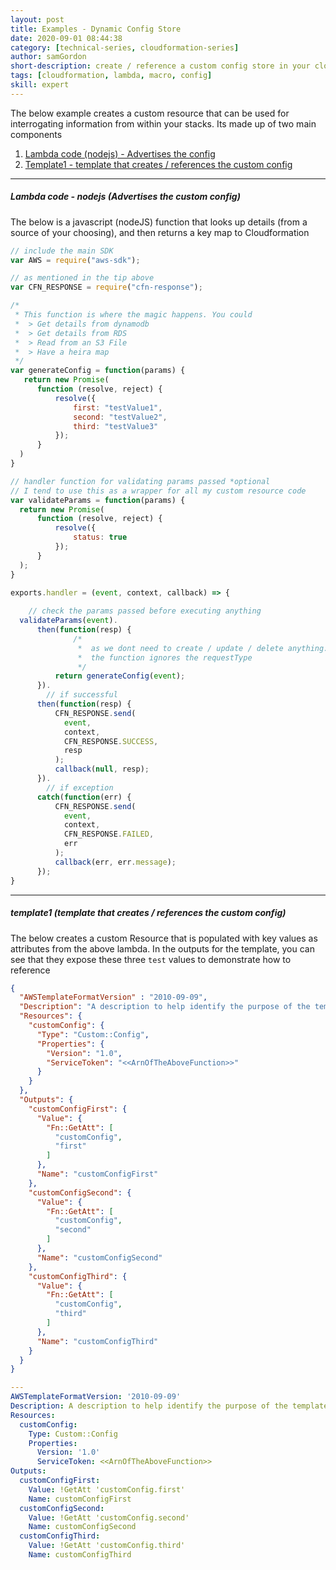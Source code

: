 ```yaml
---
layout: post
title: Examples - Dynamic Config Store
date: 2020-09-01 08:44:38
category: [technical-series, cloudformation-series]
author: samGordon
short-description: create / reference a custom config store in your cloudformation templates / stacks
tags: [cloudformation, lambda, macro, config]
skill: expert
---
```


The below example creates a custom resource that can be used for interrogating information from within your stacks.
Its made up of two main components

1. [Lambda code (nodejs) - Advertises the config](#javascript)
2. [Template1 - template that creates / references the custom config](#template1)

---

<a name = "javascript"></a>
##### Lambda code - nodejs (Advertises the custom config)

The below is a javascript (nodeJS) function that looks up details (from a source of your choosing), and then returns a key map to Cloudformation

```javascript
// include the main SDK
var AWS = require("aws-sdk");

// as mentioned in the tip above
var CFN_RESPONSE = require("cfn-response");

/*
 * This function is where the magic happens. You could
 *  > Get details from dynamodb
 *  > Get details from RDS
 *  > Read from an S3 File
 *  > Have a heira map
 */
var generateConfig = function(params) {    
   return new Promise(
      function (resolve, reject) {
          resolve({
              first: "testValue1",
              second: "testValue2",
              third: "testValue3"
          });        
      }
  )
}

// handler function for validating params passed *optional
// I tend to use this as a wrapper for all my custom resource code
var validateParams = function(params) {
  return new Promise(
      function (resolve, reject) {
          resolve({
              status: true
          });
      }
  );
}

exports.handler = (event, context, callback) => {    
    
    // check the params passed before executing anything
  validateParams(event).
      then(function(resp) {
              /*
               *  as we dont need to create / update / delete anything.
               *  the function ignores the requestType
               */
          return generateConfig(event);
      }).
        // if successful
      then(function(resp) {            
          CFN_RESPONSE.send(
            event,
            context,
            CFN_RESPONSE.SUCCESS,
            resp
          );
          callback(null, resp);
      }).
        // if exception
      catch(function(err) {
          CFN_RESPONSE.send(
            event,
            context,
            CFN_RESPONSE.FAILED,
            err
          );
          callback(err, err.message);
      });
}
```

---

<a name = "template1"></a>
##### template1 (template that creates / references the custom config)

The below creates a custom Resource that is populated with key values as attributes from the above lambda.
In the outputs for the template, you can see that they expose these three `test` values to demonstrate how to reference

```json
{
  "AWSTemplateFormatVersion" : "2010-09-09",
  "Description": "A description to help identify the purpose of the template",
  "Resources": {
    "customConfig": {
      "Type": "Custom::Config",
      "Properties": {
        "Version": "1.0",
        "ServiceToken": "<<ArnOfTheAboveFunction>>"
      }
    }
  },
  "Outputs": {
    "customConfigFirst": {
      "Value": {
        "Fn::GetAtt": [
          "customConfig",
          "first"
        ]
      },
      "Name": "customConfigFirst"
    },
    "customConfigSecond": {
      "Value": {
        "Fn::GetAtt": [
          "customConfig",
          "second"
        ]
      },
      "Name": "customConfigSecond"
    },
    "customConfigThird": {
      "Value": {
        "Fn::GetAtt": [
          "customConfig",
          "third"
        ]
      },
      "Name": "customConfigThird"
    }
  }
}
```
```yml
---
AWSTemplateFormatVersion: '2010-09-09'
Description: A description to help identify the purpose of the template
Resources:
  customConfig:
    Type: Custom::Config
    Properties:
      Version: '1.0'
      ServiceToken: <<ArnOfTheAboveFunction>>
Outputs:
  customConfigFirst:
    Value: !GetAtt 'customConfig.first'
    Name: customConfigFirst
  customConfigSecond:
    Value: !GetAtt 'customConfig.second'
    Name: customConfigSecond
  customConfigThird:
    Value: !GetAtt 'customConfig.third'
    Name: customConfigThird
```
